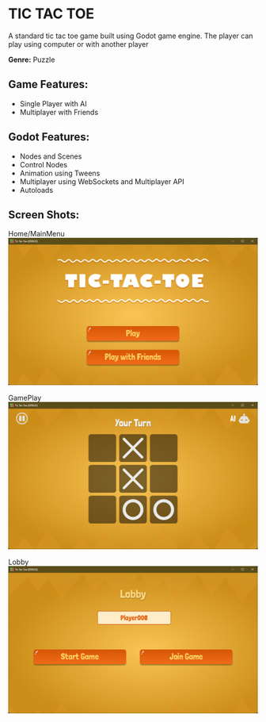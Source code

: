 # TIC TAC TOE
A standard tic tac toe game built using Godot game engine. The player can play using computer or with another player

**Genre:** Puzzle

## Game Features:

* Single Player with AI
* Multiplayer with Friends


## Godot Features:

* Nodes and Scenes
* Control Nodes
* Animation using Tweens
* Multiplayer using WebSockets and Multiplayer API
* Autoloads


## Screen Shots:

Home/MainMenu
![image](./design/main_menu.png)

GamePlay
![image](./design/gameplay.png)

Lobby
![image](./design/lobby.png)